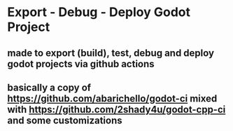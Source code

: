 # Export - Debug - Deploy Godot Project
## made to export (build), test, debug and deploy godot projects via github actions
## basically a copy of https://github.com/abarichello/godot-ci mixed with https://github.com/2shady4u/godot-cpp-ci and some customizations